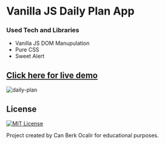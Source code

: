 

# Vanilla JS Daily Plan App

### Used Tech and Libraries
* Vanilla JS DOM Manupulation
* Pure CSS
* Sweet Alert


## [Click here for live demo](https://strong-valkyrie-8f34a3.netlify.app/)

![daily-plan](https://user-images.githubusercontent.com/11324886/190829342-e4f3b728-2843-4462-a3d9-c6f0914be4af.gif)
## License

[![MIT License](https://img.shields.io/badge/License-MIT-green.svg)](https://choosealicense.com/licenses/mit/)

Project created by Can Berk Ocalir for educational purposes.
